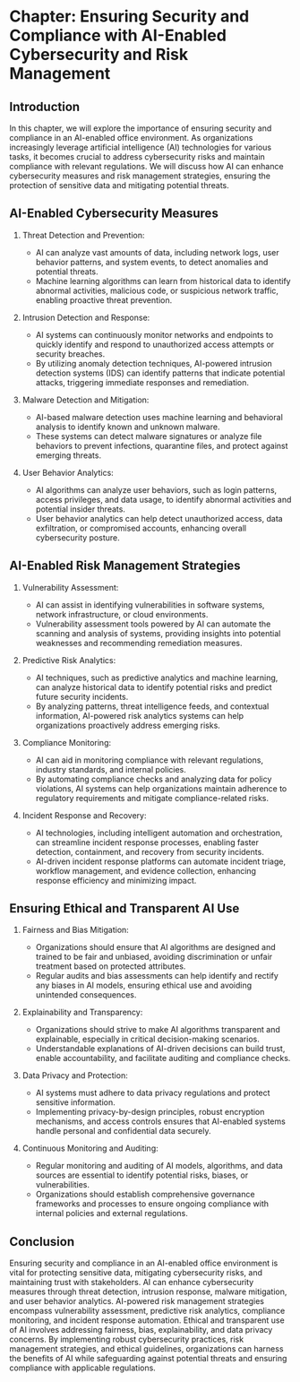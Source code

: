Chapter: Ensuring Security and Compliance with AI-Enabled Cybersecurity and Risk Management
===========================================================================================

Introduction
------------

In this chapter, we will explore the importance of ensuring security and compliance in an AI-enabled office environment. As organizations increasingly leverage artificial intelligence (AI) technologies for various tasks, it becomes crucial to address cybersecurity risks and maintain compliance with relevant regulations. We will discuss how AI can enhance cybersecurity measures and risk management strategies, ensuring the protection of sensitive data and mitigating potential threats.

AI-Enabled Cybersecurity Measures
---------------------------------

1. Threat Detection and Prevention:

   * AI can analyze vast amounts of data, including network logs, user behavior patterns, and system events, to detect anomalies and potential threats.
   * Machine learning algorithms can learn from historical data to identify abnormal activities, malicious code, or suspicious network traffic, enabling proactive threat prevention.
2. Intrusion Detection and Response:

   * AI systems can continuously monitor networks and endpoints to quickly identify and respond to unauthorized access attempts or security breaches.
   * By utilizing anomaly detection techniques, AI-powered intrusion detection systems (IDS) can identify patterns that indicate potential attacks, triggering immediate responses and remediation.
3. Malware Detection and Mitigation:

   * AI-based malware detection uses machine learning and behavioral analysis to identify known and unknown malware.
   * These systems can detect malware signatures or analyze file behaviors to prevent infections, quarantine files, and protect against emerging threats.
4. User Behavior Analytics:

   * AI algorithms can analyze user behaviors, such as login patterns, access privileges, and data usage, to identify abnormal activities and potential insider threats.
   * User behavior analytics can help detect unauthorized access, data exfiltration, or compromised accounts, enhancing overall cybersecurity posture.

AI-Enabled Risk Management Strategies
-------------------------------------

1. Vulnerability Assessment:

   * AI can assist in identifying vulnerabilities in software systems, network infrastructure, or cloud environments.
   * Vulnerability assessment tools powered by AI can automate the scanning and analysis of systems, providing insights into potential weaknesses and recommending remediation measures.
2. Predictive Risk Analytics:

   * AI techniques, such as predictive analytics and machine learning, can analyze historical data to identify potential risks and predict future security incidents.
   * By analyzing patterns, threat intelligence feeds, and contextual information, AI-powered risk analytics systems can help organizations proactively address emerging risks.
3. Compliance Monitoring:

   * AI can aid in monitoring compliance with relevant regulations, industry standards, and internal policies.
   * By automating compliance checks and analyzing data for policy violations, AI systems can help organizations maintain adherence to regulatory requirements and mitigate compliance-related risks.
4. Incident Response and Recovery:

   * AI technologies, including intelligent automation and orchestration, can streamline incident response processes, enabling faster detection, containment, and recovery from security incidents.
   * AI-driven incident response platforms can automate incident triage, workflow management, and evidence collection, enhancing response efficiency and minimizing impact.

Ensuring Ethical and Transparent AI Use
---------------------------------------

1. Fairness and Bias Mitigation:

   * Organizations should ensure that AI algorithms are designed and trained to be fair and unbiased, avoiding discrimination or unfair treatment based on protected attributes.
   * Regular audits and bias assessments can help identify and rectify any biases in AI models, ensuring ethical use and avoiding unintended consequences.
2. Explainability and Transparency:

   * Organizations should strive to make AI algorithms transparent and explainable, especially in critical decision-making scenarios.
   * Understandable explanations of AI-driven decisions can build trust, enable accountability, and facilitate auditing and compliance checks.
3. Data Privacy and Protection:

   * AI systems must adhere to data privacy regulations and protect sensitive information.
   * Implementing privacy-by-design principles, robust encryption mechanisms, and access controls ensures that AI-enabled systems handle personal and confidential data securely.
4. Continuous Monitoring and Auditing:

   * Regular monitoring and auditing of AI models, algorithms, and data sources are essential to identify potential risks, biases, or vulnerabilities.
   * Organizations should establish comprehensive governance frameworks and processes to ensure ongoing compliance with internal policies and external regulations.

Conclusion
----------

Ensuring security and compliance in an AI-enabled office environment is vital for protecting sensitive data, mitigating cybersecurity risks, and maintaining trust with stakeholders. AI can enhance cybersecurity measures through threat detection, intrusion response, malware mitigation, and user behavior analytics. AI-powered risk management strategies encompass vulnerability assessment, predictive risk analytics, compliance monitoring, and incident response automation. Ethical and transparent use of AI involves addressing fairness, bias, explainability, and data privacy concerns. By implementing robust cybersecurity practices, risk management strategies, and ethical guidelines, organizations can harness the benefits of AI while safeguarding against potential threats and ensuring compliance with applicable regulations.
